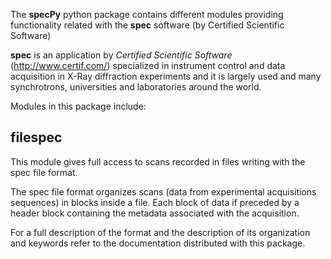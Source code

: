 The **specPy** python package contains different modules providing functionality related 
with the **spec** software (by Certified Scientific Software)

**spec** is an application by *Certified Scientific Software* 
(http://www.certif.com/) specialized in instrument control and data 
acquisition in X-Ray diffraction experiments and it is largely used 
and many synchrotrons, universities and laboratories around the
world.

Modules in this package include:

filespec
-----------
This module gives full access to scans recorded in files writing with 
the spec file format.

The spec file format organizes scans (data from experimental acquisitions 
sequences) in blocks inside a file.  Each block of data if preceded by a 
header block containing the metadata associated with the acquisition.

For a full description of the format and the description of its organization 
and keywords refer to the documentation distributed with this package.

